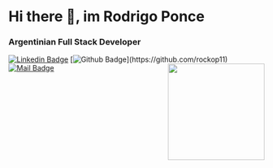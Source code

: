 # Hi there 👋, im Rodrigo Ponce

### Argentinian Full Stack Developer

[![Linkedin Badge](https://img.shields.io/badge/-Rodrigo-0e76a8?style=flat&labelColor=0e76a8&logo=linkedin&logoColor=white)](https://www.linkedin.com/in/rodrigo-m-ponce/) 
[![Github Badge](https://img.shields.io/badge/-rockop11-rgb(36,%2041,%2046)?style=flat&labelColor=rgb(36,%2041,%2046)&logo=github&logoColor=white)](https://github.com/rockop11)
[![Mail Badge](https://img.shields.io/badge/-poncerodrigom-c0392b?style=flat&labelColor=c0392b&logo=gmail&logoColor=white)](mailto:poncerodrigom@gmail.com)
<img align='right' src='https://user-images.githubusercontent.com/5713670/87202985-820dcb80-c2b6-11ea-9f56-7ec461c497c3.gif' width='190'>

<!--
Here are some ideas to get you started:

- 🔭 I’m currently working on ...
- 🌱 I’m currently learning ...
- 👯 I’m looking to collaborate on ...
- 🤔 I’m looking for help with ...
- 💬 Ask me about ...
- 📫 How to reach me: ...
- 😄 Pronouns: ...
- ⚡ Fun fact: ...
-->
